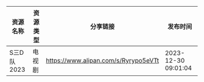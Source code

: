 | 资源名称     | 资源类型 | 分享链接                                 | 发布时间                |
| -------- | ---- | ------------------------------------ | ------------------- |
| S三D队2023 | 电视剧  | https://www.alipan.com/s/Ryrypo5eVTt | 2023-12-30 09:01:04 |
